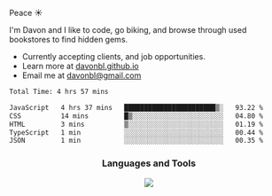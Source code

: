 Peace  :sunny:

I'm Davon and I like to code, go biking, and browse through used bookstores to find hidden gems. 



- Currently accepting clients, and job opportunities.
- Learn more at [davonbl.github.io](https://davonbl.github.io/) 
- Email me at davonbl@gmail.com

<!-- ### Coding Status  -->

<!--START_SECTION:waka-->

```txt
Total Time: 4 hrs 57 mins

JavaScript   4 hrs 37 mins   ███████████████████████▒░   93.22 %
CSS          14 mins         █▒░░░░░░░░░░░░░░░░░░░░░░░   04.80 %
HTML         3 mins          ▒░░░░░░░░░░░░░░░░░░░░░░░░   01.19 %
TypeScript   1 min           ░░░░░░░░░░░░░░░░░░░░░░░░░   00.44 %
JSON         1 min           ░░░░░░░░░░░░░░░░░░░░░░░░░   00.35 %
```

<!--END_SECTION:waka-->


<!--
<h4 align="left">Languages and Tools:</h3>
<p align="left"> 

</p>

<p align="left"> 

-->


<h3 align="center">Languages and Tools</h3>
<p align="center">
    <a href="https://skillicons.dev">
    <img src="https://skillicons.dev/icons?i=js,html,css,sass,nodejs,express,git,prisma,postgres,graphql,apollo,postman,vscode&theme=light" />
    </a>
</p>














<!--

<a href = 'https://davonbl.github.io' target='_blank' rel='noopener noreferrer'>davonbl.github.io </a>
[davonbl.github.io](https://davonbl.github.io)
Here is my <a href = 'davonbl.github.io'>website</a> for more info.
**davonbl/davonbl** is a ✨ _special_ ✨ repository because its `README.md` (this file) appears on your GitHub profile.
### Hi there 👋
Here are some ideas to get you started:

Peace! I'm Davon, and I am an upcoming Software Engineer. Outside of my tech pursuits, I like to bike, go to used Bookstores and finding hidden gems, and attending to comedy stand-up shows. 

- 🔭 I’m currently working on ...
- 🌱 I’m currently learning ...
- 👯 I’m looking to collaborate on ...
- 🤔 I’m looking for help with ...
- 💬 Ask me about ...
- 📫 How to reach me: ...
- 😄 Pronouns: ...
- ⚡ Fun fact: ...
-->


